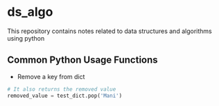 # ds_algo
This repository contains notes related to data structures and algorithms using python

## Common Python Usage Functions
- Remove a key from dict
```python
# It also returns the removed value
removed_value = test_dict.pop('Mani')
```
